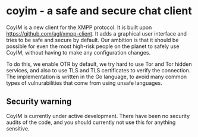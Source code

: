 # coyim - a safe and secure chat client

CoyIM is a new client for the XMPP protocol. It is built upon https://github.com/agl/xmpp-client. It adds a graphical user interface and tries to be safe and secure by default. Our ambition is that it should be possible for even the most high-risk people on the planet to safely use CoyIM, without having to make any configuration changes.

To do this, we enable OTR by default, we try hard to use Tor and Tor hidden services, and also to use TLS and TLS certificates to verify the connection. The implementation is written in the Go language, to avoid many common types of vulnurabilities that come from using unsafe languages.

## Security warning

CoyIM is currently under active development. There have been no security audits of the code, and you should currently not use this for anything sensitive.
